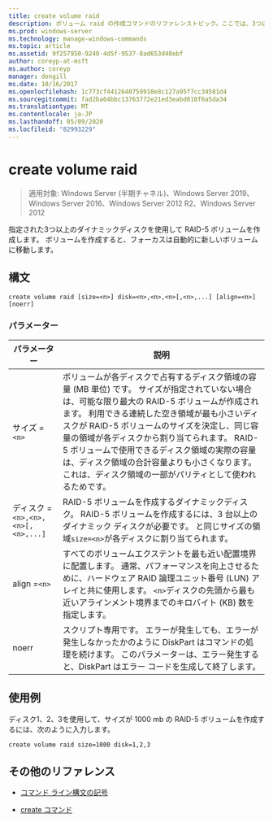 ```yaml
---
title: create volume raid
description: ボリューム raid の作成コマンドのリファレンストピック。ここでは、3つ以上の指定されたダイナミックディスクを使用して RAID-5 ボリュームを作成します。
ms.prod: windows-server
ms.technology: manage-windows-commands
ms.topic: article
ms.assetid: 9f257950-9240-4d5f-9537-8ad653d48ebf
author: coreyp-at-msft
ms.author: coreyp
manager: dongill
ms.date: 10/16/2017
ms.openlocfilehash: 1c773cf4412640759910e8c127a95f7cc34581d4
ms.sourcegitcommit: fad2ba64bbc13763772e21ed3eabd010f6a5da34
ms.translationtype: MT
ms.contentlocale: ja-JP
ms.lasthandoff: 05/09/2020
ms.locfileid: "82993229"
---
```

# <a name="create-volume-raid"></a>create volume raid

> 適用対象: Windows Server (半期チャネル)、Windows Server 2019、Windows Server 2016、Windows Server 2012 R2、Windows Server 2012

指定された3つ以上のダイナミックディスクを使用して RAID-5 ボリュームを作成します。 ボリュームを作成すると、フォーカスは自動的に新しいボリュームに移動します。

## <a name="syntax"></a>構文

```
create volume raid [size=<n>] disk=<n>,<n>,<n>[,<n>,...] [align=<n>] [noerr]
```

### <a name="parameters"></a>パラメーター

| パラメーター | 説明 |
| --------- | ----------- |
| サイズ =`<n>` | ボリュームが各ディスクで占有するディスク領域の容量 (MB 単位) です。 サイズが指定されていない場合は、可能な限り最大の RAID-5 ボリュームが作成されます。 利用できる連続した空き領域が最も小さいディスクが RAID-5 ボリュームのサイズを決定し、同じ容量の領域が各ディスクから割り当てられます。 RAID-5 ボリュームで使用できるディスク領域の実際の容量は、ディスク領域の合計容量よりも小さくなります。これは、ディスク領域の一部がパリティとして使われるためです。 |
| ディスク =`<n>,<n>,<n>[,<n>,...]` | RAID-5 ボリュームを作成するダイナミックディスク。 RAID-5 ボリュームを作成するには、3 台以上のダイナミック ディスクが必要です。 と同じサイズの領域`size=<n>`が各ディスクに割り当てられます。 |
| align =`<n>` | すべてのボリュームエクステントを最も近い配置境界に配置します。 通常、パフォーマンスを向上させるために、ハードウェア RAID 論理ユニット番号 (LUN) アレイと共に使用します。 `<n>`ディスクの先頭から最も近いアラインメント境界までのキロバイト (KB) 数を指定します。 |
| noerr | スクリプト専用です。 エラーが発生しても、エラーが発生しなかったかのように DiskPart はコマンドの処理を続けます。 このパラメーターは、エラー発生すると、DiskPart はエラー コードを生成して終了します。 |

## <a name="examples"></a>使用例

ディスク1、2、3を使用して、サイズが 1000 mb の RAID-5 ボリュームを作成するには、次のように入力します。

```
create volume raid size=1000 disk=1,2,3
```

## <a name="additional-references"></a>その他のリファレンス

- [コマンド ライン構文の記号](command-line-syntax-key.md)

- [create コマンド](create.md)
